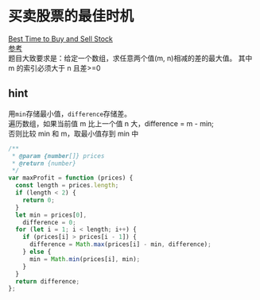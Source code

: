 # 买卖股票的最佳时机

[Best Time to Buy and Sell Stock](https://leetcode.com/problems/best-time-to-buy-and-sell-stock/)  
[参考](https://github.com/azl397985856/leetcode/blob/master/problems/121.best-time-to-buy-and-sell-stock.md)  
题目大致要求是：给定一个数组，求任意两个值(m, n)相减的差的最大值。
其中 m 的索引必须大于 n 且差>=0

## hint

用`min`存储最小值，`difference`存储差。  
遍历数组，如果当前值 m 比上一个值 n 大，difference = m - min;  
否则比较 min 和 m，取最小值存到 min 中

```js
/**
 * @param {number[]} prices
 * @return {number}
 */
var maxProfit = function (prices) {
  const length = prices.length;
  if (length < 2) {
    return 0;
  }
  let min = prices[0],
    difference = 0;
  for (let i = 1; i < length; i++) {
    if (prices[i] > prices[i - 1]) {
      difference = Math.max(prices[i] - min, difference);
    } else {
      min = Math.min(prices[i], min);
    }
  }
  return difference;
};
```
